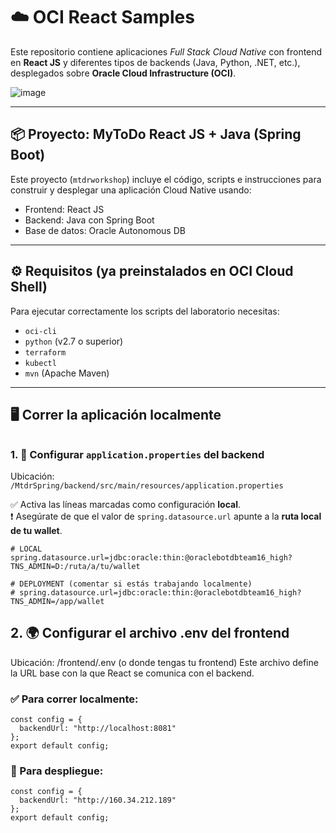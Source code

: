 # ☁️ OCI React Samples

Este repositorio contiene aplicaciones *Full Stack Cloud Native* con frontend en **React JS** y diferentes tipos de backends (Java, Python, .NET, etc.), desplegados sobre **Oracle Cloud Infrastructure (OCI)**.

![image](https://user-images.githubusercontent.com/7783295/116454396-cbfb7a00-a814-11eb-8196-ba2113858e8b.png)

---

## 📦 Proyecto: MyToDo React JS + Java (Spring Boot)

Este proyecto (`mtdrworkshop`) incluye el código, scripts e instrucciones para construir y desplegar una aplicación Cloud Native usando:

- Frontend: React JS  
- Backend: Java con Spring Boot  
- Base de datos: Oracle Autonomous DB

---

## ⚙️ Requisitos (ya preinstalados en OCI Cloud Shell)

Para ejecutar correctamente los scripts del laboratorio necesitas:

- `oci-cli`
- `python` (v2.7 o superior)
- `terraform`
- `kubectl`
- `mvn` (Apache Maven)

---

## 🖥️ Correr la aplicación localmente
######
### 1. 🔧 Configurar `application.properties` del backend

Ubicación:  
`/MtdrSpring/backend/src/main/resources/application.properties`

✅ Activa las líneas marcadas como configuración **local**.  
❗ Asegúrate de que el valor de `spring.datasource.url` apunte a la **ruta local de tu wallet**.

```properties
# LOCAL
spring.datasource.url=jdbc:oracle:thin:@oraclebotdbteam16_high?TNS_ADMIN=D:/ruta/a/tu/wallet

# DEPLOYMENT (comentar si estás trabajando localmente)
# spring.datasource.url=jdbc:oracle:thin:@oraclebotdbteam16_high?TNS_ADMIN=/app/wallet
```
## 2. 🌍 Configurar el archivo .env del frontend
Ubicación:
/frontend/.env (o donde tengas tu frontend)
Este archivo define la URL base con la que React se comunica con el backend.
### ✅ Para correr localmente:
```
const config = {
  backendUrl: "http://localhost:8081"
};
export default config;

```
### 🚀 Para despliegue:
```
const config = {
  backendUrl: "http://160.34.212.189"
};
export default config;
